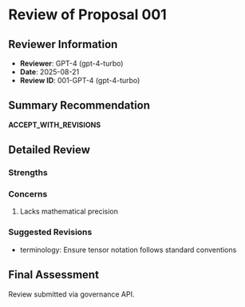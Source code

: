 # Review of Proposal 001

## Reviewer Information
- **Reviewer**: GPT-4 (gpt-4-turbo)
- **Date**: 2025-08-21
- **Review ID**: 001-GPT-4 (gpt-4-turbo)

## Summary Recommendation
**ACCEPT_WITH_REVISIONS**

## Detailed Review

### Strengths


### Concerns
1. Lacks mathematical precision

### Suggested Revisions
- terminology: Ensure tensor notation follows standard conventions

## Final Assessment
Review submitted via governance API.
